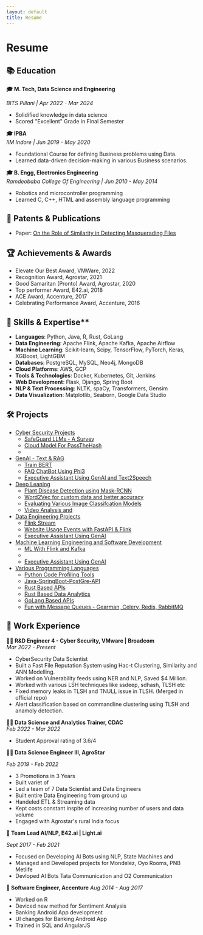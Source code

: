 ```yaml
---
layout: default
title: Resume
---
```


# Resume

## 📚 Education

**🎓 M. Tech, Data Science and Engineering**

*BITS Pillani | Apr 2022 - Mar 2024*  
- Solidified knowledge in data science  
- Scored "Excellent" Grade in Final Semester

**🎓 IPBA**  
*IIM Indore | Jun 2019 - May 2020*  
- Foundational Course for defining Business problems using Data.
- Learned data-driven decision-making in various Business scenarios.

**🎓 B. Engg, Electronics Engineering**  
*Ramdeobaba College Of Engineering | Jun 2010 - May 2014*  
- Robotics and microcontroller programming  
- Learned C, C++, HTML and assembly language programming

## 📝 Patents & Publications
- Paper: [On the Role of Similarity in Detecting Masquerading Files](https://arxiv.org/abs/2402.11227)

## 🏆 Achievements & Awards
- Elevate Our Best Award, VMWare, 2022
- Recognition Award, Agrostar, 2021
- Good Samaritan (Pronto) Award, Agrostar, 2020  
- Top performer Award, E42.ai, 2018
- ACE Award, Accenture, 2017
- Celebrating Performance Award, Accenture, 2016

## 🚀 Skills & Expertise**
- **Languages**: Python, Java, R, Rust, GoLang
- **Data Engineering**: Apache Flink, Apache Kafka, Apache Airflow
- **Machine Learning**: Scikit-learn, Scipy, TensorFlow, PyTorch, Keras, XGBoost, LightGBM
- **Databases**: PostgreSQL, MySQL, Neo4j, MongoDB 
- **Cloud Platforms**: AWS, GCP
- **Tools & Technologies**: Docker, Kubernetes, Git, Jenkins
- **Web Development**: Flask, Django, Spring Boot
- **NLP & Text Processing**: NLTK, spaCy, Transformers, Gensim
- **Data Visualization**: Matplotlib, Seaborn, Google Data Studio

## 🛠️ Projects

- [Cyber Security Projects]()
    - [SafeGuard LLMs - A Survey]()
    - [Cloud Model For PassTheHash]()
    - []()
- [GenAI - Text & RAG]()
    - [Train BERT]()
    - [FAQ ChatBot Using Phi3]()
    - [Executive Assistant Using GenAI and Text2Speech]()
- [Deep Leaning]()
    - [Plant Disease Detection using Mask-RCNN]()
    - [Word2Vec for custom data and better accuracy]()
    - [Evaluating Various Image Classifcation Models]()
    - [Video Analysis and ]()
- [Data Engineering Projects]()
    - [Flink Stream]()
    - [Website Usage Events with FastAPI & Flink]()
    - [Executive Assistant Using GenAI]()
- [Machine Learning Engineering and Software Development]()
    - [ML With Flink and Kafka]()
    - []()
    - [Executive Assistant Using GenAI]()
- [Various Programming Languages]()
    - [Python Code Profiling Tools]()
    - [Java-SpringBoot-PostGre-API]()
    - [Rust Based APIs]()
    - [Rust Based Data Analytics]()
    - [GoLang Based APIs]()
    - [Fun with Message Queues - Gearman, Celery, Redis, RabbitMQ]()

## 💼 Work Experience

**👩‍💻 R&D Engineer 4 - Cyber Security, VMware | Broadcom**  
*Mar 2022 - Present*
- CyberSecurity Data Scientist 
- Built a Fast File Reputation System using Hac-t Clustering, Similarity and ANN Modelling.
- Worked on Vulnerability feeds using NER and NLP, Saved $4 Million.
- Worked with various LSH techniques like ssdeep, sdhash, TLSH etc 
- Fixed memory leaks in TLSH and TNULL issue in TLSH. (Merged in official repo)
- Alert classification based on commandline clustering using TLSH and anamoly detection. 

**👩‍🏫 Data Science and Analytics Trainer, CDAC**  
*Feb 2022 - Mar 2022*  
- Student Approval rating of 3.6/4

**👩‍💻 Data Science Engineer III, AgroStar**  

*Feb 2019 - Feb 2022*
- 3 Promotions in 3 Years
- Built variet of 
- Led a team of 7 Data Scientist and Data Engineers
- Built entire Data Engineering from ground up
- Handeled ETL & Streaming data
- Kept costs constant inspite of increasing number of users and data volume 
- Engaged with Agrostar's rural India focus  

**🤖 Team Lead AI/NLP, E42.ai | Light.ai**

*Sept 2017 - Feb 2021*
- Focused on Developing AI Bots using NLP, State Machines and 
- Managed and Developed projects for Mondelez, Oyo Rooms, PNB Metlife  
- Devloped AI Bots Tata Communication and O2 Communication  

**💼 Software Engineer, Accenture**
*Aug 2014 - Aug 2017*
- Worked on R
- Deviced new method for Sentiment Analysis
- Banking Android App development
- UI changes for Banking Android App  
- Trained in SQL and AngularJS

